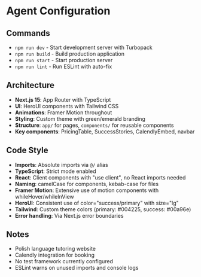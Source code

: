 # Agent Configuration

## Commands
- `npm run dev` - Start development server with Turbopack
- `npm run build` - Build production application
- `npm run start` - Start production server
- `npm run lint` - Run ESLint with auto-fix

## Architecture
- **Next.js 15**: App Router with TypeScript
- **UI**: HeroUI components with Tailwind CSS
- **Animations**: Framer Motion throughout
- **Styling**: Custom theme with green/emerald branding
- **Structure**: `app/` for pages, `components/` for reusable components
- **Key components**: PricingTable, SuccessStories, CalendlyEmbed, navbar

## Code Style
- **Imports**: Absolute imports via `@/` alias
- **TypeScript**: Strict mode enabled
- **React**: Client components with "use client", no React imports needed
- **Naming**: camelCase for components, kebab-case for files
- **Framer Motion**: Extensive use of motion components with whileHover/whileInView
- **HeroUI**: Consistent use of color="success/primary" with size="lg"
- **Tailwind**: Custom theme colors (primary: #004225, success: #00a96e)
- **Error handling**: Via Next.js error boundaries

## Notes
- Polish language tutoring website
- Calendly integration for booking
- No test framework currently configured
- ESLint warns on unused imports and console logs
